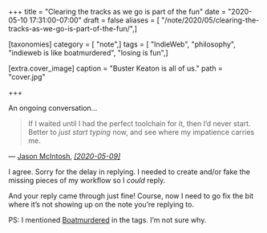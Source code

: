 +++
title = "Clearing the tracks as we go is part of the fun"
date = "2020-05-10 17:31:00-07:00"
draft = false
aliases = [ "/note/2020/05/clearing-the-tracks-as-we-go-is-part-of-the-fun/",]

[taxonomies]
category = [ "note",]
tags = [ "IndieWeb", "philosophy", "indieweb is like boatmurdered", "losing is fun",]

[extra.cover_image]
caption = "Buster Keaton is all of us."
path = "cover.jpg"

+++

An ongoing conversation…

<div class="u-in-reply-to h-cite">
  <blockquote>If I waited until I had the perfect toolchain for it, then I’d never start. Better to <em>just start typing</em> now, and see where my impatience carries me.</blockquote>
  <div class="attribution">—
      <a class="u-category h-card" href="https://jmac.org/">Jason McIntosh</a>,<cite>
      <a class="u-url" href="https://jmac.org/notes/oops-no-author.html">
        [<time class="dt-published">2020-05-09</time>]</a>
      </cite>
  </div>
</div>

I agree. Sorry for the delay in replying. I needed to create and/or fake
the missing pieces of my workflow so I *could* reply.

And your reply came through just fine! Course, now I need to go fix the
bit where it’s not showing up on the note you’re replying to.

[Boatmurdered]: https://lparchive.org/Dwarf-Fortress-Boatmurdered/Introduction/

<div class="admonition">

PS: I mentioned [Boatmurdered][] in the tags. I’m not sure why.

</div>